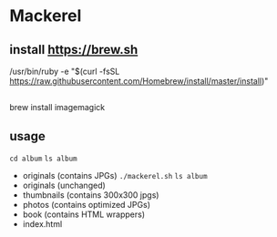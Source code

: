# Mackerel

## install https://brew.sh
/usr/bin/ruby -e "$(curl -fsSL https://raw.githubusercontent.com/Homebrew/install/master/install)"

##
brew install imagemagick

## usage
`cd album`
`ls album`
- originals (contains JPGs)
`./mackerel.sh`
`ls album`
- originals (unchanged)
- thumbnails (contains 300x300 jpgs)
- photos (contains optimized JPGs)
- book (contains HTML wrappers)
- index.html
